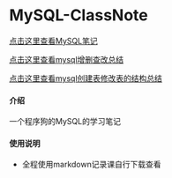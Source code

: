 # MySQL-ClassNote

[点击这里查看MySQL笔记](https://gitee.com/yunaks/MySQL-ClassNote/blob/master/MySQL.md "全部笔记")  

[点击这里查看mysql增删查改总结](https://gitee.com/yunaks/MySQL-ClassNote/blob/master/MySQL%E6%80%BB%E7%BB%93.md "增删查改")

[点击这里查看mysql创建表修改表的结构总结](https://gitee.com/yunaks/MySQL-ClassNote/blob/master/MySQL%E5%88%9B%E5%BB%BA%E8%A1%A8%E4%BF%AE%E6%94%B9%E8%A1%A8%E7%9A%84%E6%80%BB%E7%BB%93%E5%A4%8D%E4%B9%A0.md "创建表修改表")
#### 介绍
一个程序狗的MySQL的学习笔记

#### 使用说明
- 全程使用markdown记录课自行下载查看
